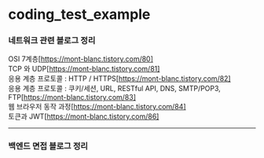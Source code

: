 # coding_test_example

### 네트워크 관련 블로그 정리
OSI 7계층[https://mont-blanc.tistory.com/80] <br/>
TCP 와 UDP[https://mont-blanc.tistory.com/81] <br/>
응용 계층 프로토콜 : HTTP / HTTPS[https://mont-blanc.tistory.com/82] <br/>
응용 계층 프로토콜 : 쿠키/세션, URL, RESTful API, DNS, SMTP/POP3, FTP[https://mont-blanc.tistory.com/83] <br/>
웹 브라우저 동작 과정[https://mont-blanc.tistory.com/84] <br/>
토큰과 JWT[https://mont-blanc.tistory.com/86]

---
### 백엔드 면접 블로그 정리
